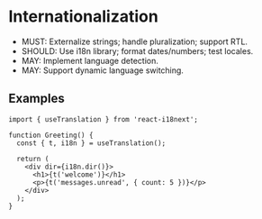 # Internationalization

- MUST: Externalize strings; handle pluralization; support RTL.
- SHOULD: Use i18n library; format dates/numbers; test locales.
- MAY: Implement language detection.
- MAY: Support dynamic language switching.

## Examples
```tsx
import { useTranslation } from 'react-i18next';

function Greeting() {
  const { t, i18n } = useTranslation();
  
  return (
    <div dir={i18n.dir()}>
      <h1>{t('welcome')}</h1>
      <p>{t('messages.unread', { count: 5 })}</p>
    </div>
  );
}
```
